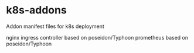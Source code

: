 # k8s-addons
Addon manifest files for k8s deployment

nginx ingress controller based on poseidon/Typhoon
prometheus based on poseidon/Typhoon
